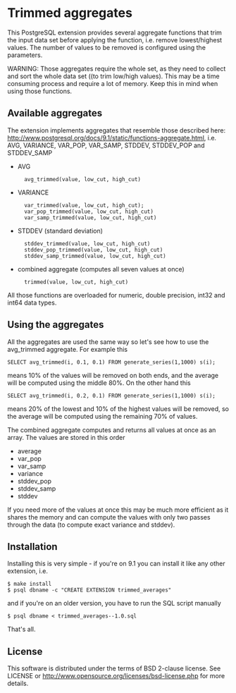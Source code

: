 Trimmed aggregates
==================
This PostgreSQL extension provides several aggregate functions that
trim the input data set before applying the function, i.e. remove
lowest/highest values. The number of values to be removed is configured
using the parameters.

WARNING: Those aggregates require the whole set, as they need to collect
and sort the whole data set ((to trim low/high values). This may be
a time consuming process and require a lot of memory. Keep this in mind
when using those functions.


Available aggregates
--------------------
The extension implements aggregates that resemble those described here:
http://www.postgresql.org/docs/9.1/static/functions-aggregate.html, i.e.
AVG, VARIANCE, VAR_POP, VAR_SAMP, STDDEV, STDDEV_POP and STDDEV_SAMP

* AVG

        avg_trimmed(value, low_cut, high_cut)

* VARIANCE

        var_trimmed(value, low_cut, high_cut);
        var_pop_trimmed(value, low_cut, high_cut)
        var_samp_trimmed(value, low_cut, high_cut)

* STDDEV (standard deviation)

        stddev_trimmed(value, low_cut, high_cut)
        stddev_pop_trimmed(value, low_cut, high_cut)
        stddev_samp_trimmed(value, low_cut, high_cut)

* combined aggregate (computes all seven values at once)

        trimmed(value, low_cut, high_cut)

All those functions are overloaded for numeric, double precision, int32
and int64 data types.

Using the aggregates
--------------------
All the aggregates are used the same way so let's see how to use the
avg_trimmed aggregate. For example this

    SELECT avg_trimmed(i, 0.1, 0.1) FROM generate_series(1,1000) s(i);

means 10% of the values will be removed on both ends, and the average
will be computed using the middle 80%. On the other hand this

    SELECT avg_trimmed(i, 0.2, 0.1) FROM generate_series(1,1000) s(i);

means 20% of the lowest and 10% of the highest values will be removed,
so the average will be computed using the remaining 70% of values.

The combined aggregate computes and returns all values at once as an
array. The values are stored in this order

* average
* var_pop
* var_samp
* variance
* stddev_pop
* stddev_samp
* stddev

If you need more of the values at once this may be much more efficient
as it shares the memory and can compute the values with only two passes
through the data (to compute exact variance and stddev).

Installation
------------
Installing this is very simple - if you're on 9.1 you can install
it like any other extension, i.e.

    $ make install
    $ psql dbname -c "CREATE EXTENSION trimmed_averages"

and if you're on an older version, you have to run the SQL script
manually

    $ psql dbname < trimmed_averages--1.0.sql

That's all.


License
-------
This software is distributed under the terms of BSD 2-clause license.
See LICENSE or http://www.opensource.org/licenses/bsd-license.php for
more details.

